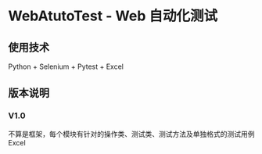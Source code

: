 # WebAtutoTest - Web 自动化测试
## 使用技术
Python + Selenium + Pytest + Excel

## 版本说明
### V1.0
不算是框架，每个模块有针对的操作类、测试类、测试方法及单独格式的测试用例Excel